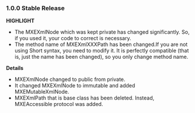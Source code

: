 ### 1.0.0  Stable Release

**HIGHLIGHT**
- The MXEXmlNode which was kept private has changed significantly. So, if you used it, your code to correct is necessary.
- The method name of MXEXmlXXXPath has been changed.If you are not using Short syntax, you need to modify it.
  It is perfectly compatible (that is, just the name has been changed), so you only change method name.

**Details**
- MXEXmlNode changed to public from private.
- It changed MXEXmlNode to immutable and added MXEMutableXmlNode.
- MXEXmlPath that is base class has been deleted. Instead, MXEAccessible protocol was added.
